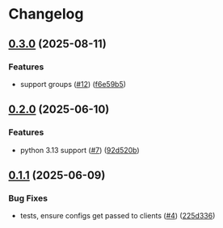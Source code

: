 # Changelog

## [0.3.0](https://github.com/OscillateLabsLLC/skill-homeassistant/compare/v0.2.0...v0.3.0) (2025-08-11)


### Features

* support groups ([#12](https://github.com/OscillateLabsLLC/skill-homeassistant/issues/12)) ([f6e59b5](https://github.com/OscillateLabsLLC/skill-homeassistant/commit/f6e59b54b27a7d99d9ea2fd5cce901afe3c62d2c))

## [0.2.0](https://github.com/OscillateLabsLLC/skill-homeassistant/compare/v0.1.1...v0.2.0) (2025-06-10)


### Features

* python 3.13 support ([#7](https://github.com/OscillateLabsLLC/skill-homeassistant/issues/7)) ([92d520b](https://github.com/OscillateLabsLLC/skill-homeassistant/commit/92d520bf4438dee15c5c69c538fbfa438b633bc6))

## [0.1.1](https://github.com/OscillateLabsLLC/skill-homeassistant/compare/v0.1.0...v0.1.1) (2025-06-09)


### Bug Fixes

* tests, ensure configs get passed to clients ([#4](https://github.com/OscillateLabsLLC/skill-homeassistant/issues/4)) ([225d336](https://github.com/OscillateLabsLLC/skill-homeassistant/commit/225d336cc5fc877ca8b1e5f4916ace62f03bcfd0))
